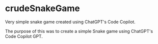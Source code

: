 # crudeSnakeGame
Very simple snake game created using ChatGPT's Code Copilot.

The purpose of this was to create a simple Snake game using ChatGPT's Code Copilot GPT.
